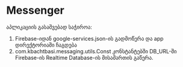 # Messenger

აპლიკაციის გასაშვებად საჭიროა:
1. Firebase-იდან google-services.json-ის გადმოწერა და app დირექტორიაში ჩაგდება
2. com.kbachtbasi.messaging.utils.Const კონსტანტებში DB_URL-ში Firebase-ის Realtime Database-ის მისამართის გაწერა.
